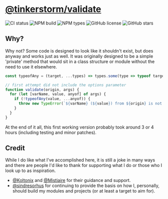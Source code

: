 # [@tinkerstorm/validate](https://npmjs.org/package/@tinkerstorm/validate)

![CI status](https://github.com/TinkerStorm/validate/workflows/CI/badge.svg)
![NPM build](https://badgen.net/npm/v/@tinkerstorm/validate)
![NPM types](https://badgen.net/npm/types/@tinkerstorm/validate)
![GitHub license](https://badgen.net/github/license/TinkerStorm/validate)
![GitHub stars](https://badgen.net/github/stars/TinkerStorm/validate)

## Why?

Why not? Some code is designed to look like it shouldn't exist, but does anyway and works just as well. It was originally designed to be a simple 'private' method that would sit in a class structure or module without the need to use it elsewhere.

```js
const typeofAny = (target, ...types) => types.some(type => typeof target === type);

// first attempt did not include the options parameter
function validate(origin, args) {
  for (let [varName, value, anyof] of args) {
    if (!typeofAny(value, ...anyof)) {
      throw new TypeError(`${varName} (${value}) from ${origin} is not of any type ${anyof}`);
    }
  }
}
```

At the end of it all, this first working version probably took around 3 or 4 hours (including testing and minor patches).

## Credit

While I do like what I've accomplished here, it is still a joke in many ways and there are people I'd like to thank for supporting what I do or those who I look up to as inspiration.

- [@Koltonix](https://github.com/Koltonix) and [@Mistiaire](https://github.com/Mistiaire) for their guidance and support.
- [@sindresorhus](https://github.com/sindresorhus) for continuing to provide the basis on how I, personally, should build my modules and projects (or at least a target to aim for).